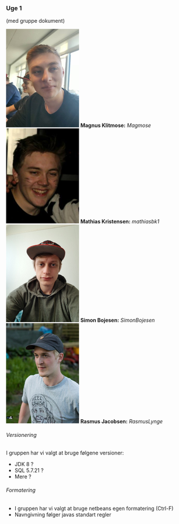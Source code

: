### Uge 1 
  (med gruppe dokument)
  
<img src="Magnus.png" width="200"/>  **Magnus Klitmose:** _Magmose_  
<img src="Mathias.png" width="200"/>  **Mathias Kristensen:** _mathiasbk1_  
<img src="Simon.png" width="200"/>  **Simon Bojesen:** _SimonBojesen_  
<img src="Rasmus.png" width="200"/>  **Rasmus Jacobsen:** _RasmusLynge_  
  
###### Versionering
I gruppen har vi valgt at bruge følgene versioner:
- JDK 8 ?
- SQL 5.7.21 ?
- Mere ?
  
  
###### Formatering
- I gruppen har vi valgt at bruge netbeans egen formatering (Ctrl-F)
- Navngivning følger javas standart regler

